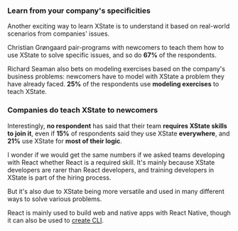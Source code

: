 ### Learn from your company's specificities

Another exciting way to learn XState is to understand it based on real-world scenarios from companies' issues.

Christian Grøngaard pair-programs with newcomers to teach them how to use XState to solve specific issues, and so do **67%** of the respondents.

Richard Seaman also bets on modeling exercises based on the company's business problems: newcomers have to model with XState a problem they have already faced. **25%** of the respondents use **modeling exercises** to teach XState.

### Companies do teach XState to newcomers

Interestingly, **no respondent** has said that their team **requires XState skills to join it**, even if **15%** of respondents said they use XState **everywhere**, and **21%** use XState for **most of their logic**.

I wonder if we would get the same numbers if we asked teams developing with React whether React is a required skill. It's mainly because XState developers are rarer than React developers, and training developers in XState is part of the hiring process.

But it's also due to XState being more versatile and used in many different ways to solve various problems.

React is mainly used to build web and native apps with React Native, though it can also be used to [create CLI](https://github.com/vadimdemedes/ink).
